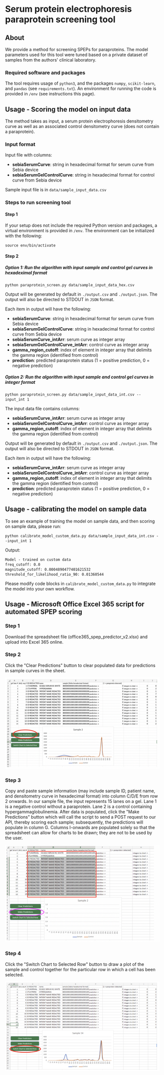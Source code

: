 # Serum protein electrophoresis paraprotein screening tool


## About

We provide a method for screening SPEPs for paraproteins.
The model parameters used for this tool were tuned based on a private dataset of samples from the authors' clinical laboratory. 

### Required software and packages

The tool requires usage of `python3`, and the packages `numpy`, `scikit-learn`, and `pandas` (see `requirements.txt`). An environment for running the code is provided in `/env` (see instructions this page). 

## Usage - Scoring the model on input data

The method takes as input, a serum protein electrophoresis densitometry curve as well as an associated control densitometry curve (does not contain a paraprotein). 


### Input format

Input file with columns:

* **sebiaSerumCurve**: string in hexadecimal format for serum curve from Sebia device
* **sebiaSerumGelControlCurve**: string in hexadecimal format for control curve from Sebia device

Sample input file is in `data/sample_input_data.csv`

### Steps to run screening tool
#### Step 1

If your setup does not include the required Python version and packages, a virtual environment is provided in `/env`. The environment can be initialized with the following:

```
source env/bin/activate
```

#### Step 2

##### Option 1: Run the algorithm with input sample and control gel curves in hexadeximal format

```
python paraprotein_screen.py data/sample_input_data_hex.csv
```

Output will be generated by default in `./output.csv` and `./output.json`. The output will also be directed to STDOUT in `JSON` format.

Each item in output will have the following:

* **sebiaSerumCurve**: string in hexadecimal format for serum curve from Sebia device
* **sebiaSerumGelControlCurve**: string in hexadecimal format for control curve from Sebia device
* **sebiaSerumCurve_intArr**: serum curve as integer array 
* **sebiaSerumGelControlCurve_intArr**: control curve as integer array
* **gamma_region_cutoff**: index of element in integer array that delimits the gamma region (identified from control)
* **prediction**: predicted paraprotein status (1 = positive prediction, 0 = negative prediction)

##### Option 2: Run the algorithm with input sample and control gel curves in integer format

```
python paraprotein_screen.py data/sample_input_data_int.csv --input_int 1
```

The input data file contains columns:

* **sebiaSerumCurve_intArr**: serum curve as integer array 
* **sebiaSerumGelControlCurve_intArr**: control curve as integer array
* **gamma_region_cutoff**: index of element in integer array that delimits the gamma region (identified from control)

Output will be generated by default in `./output.csv` and `./output.json`. The output will also be directed to STDOUT in `JSON` format.

Each item in output will have the following:

* **sebiaSerumCurve_intArr**: serum curve as integer array 
* **sebiaSerumGelControlCurve_intArr**: control curve as integer array
* **gamma_region_cutoff**: index of element in integer array that delimits the gamma region (identified from control)
* **prediction**: predicted paraprotein status (1 = positive prediction, 0 = negative prediction)

## Usage - calibrating the model on sample data

To see an example of training the model on sample data, and then scoring on sample data, please run:

```
python calibrate_model_custom_data.py data/sample_input_data_int.csv --input_int 1
```

Output:

```
Model - trained on custom data
freq_cutoff: 0.0
magnitude_cutoff: 0.0004890477401621532
threshold_for_likelihood_ratio_90: 0.01360544

```

Please modify code blocks in `calibrate_model_custom_data.py` to integrate the model into your own workflow.


## Usage - Microsoft Office Excel 365 script for automated SPEP scoring

### Step 1

Download the spreadsheet file (office365_spep_predictor_v2.xlsx) and upload into Excel 365 online. 

### Step 2

Click the "Clear Predictions" button to clear populated data for predictions in sample curves in the sheet.

![excel screenshot](img/excel_macro_1.png)

### Step 3

Copy and paste sample information (may include sample ID, patient name, and densitometry curve in hexadecimal format) into column C/D/E from row 2 onwards. In our sample file, the input represents 15 lanes on a gel. Lane 1 is a negative control without a paraprotein. Lane 2 is a control containing hypergammaglobulinemia. After data is populated, click the "Make Predictions" button which will call the script to send a POST request to our API, thereby scoring each sample; subsequently, the predictions will populate in column G. Columns I-onwards are populated solely so that the spreadsheet can allow for charts to be drawn; they are not to be used by the user. 

![excel screenshot](img/excel_macro_2.png)


### Step 4

Click the "Switch Chart to Selected Row" button to draw a plot of the sample and control together for the particular row in which a cell has been selected. 

![excel screenshot](img/excel_macro_3.png)
